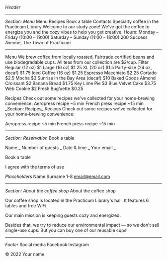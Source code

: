 _Header_

---

_Section: Menu_
Menu Recipes Book a table Contacts Specialty coffee in the Practicum
Library Welcome to our study zone! We've got the coffee to energize you
and the cozy vibes to help you get creative. Hours: Monday – Friday (10:00
– 19:00) Saturday – Sunday (11:00 – 18:00) 200 Success Avenue, The Town of
Practicum

---

Menu We brew coffee from locally roasted, Fairtrade certified beans
and use biodegradable cups. All teas from our collection are $2/cup.
Filter Regular (12 oz) $1 Large (16 oz) $1.25 XL (20 oz) $1.5
Party-size (24 oz, decaf) $1.75 Iced Coffee (16 oz) $1.25 Espresso
Macchiato $2.25 Cortado $2.5 Mocha $3 Sunrise in the Bay Area (decaf)
$10 Baked Goods Almond Croissant $2 Banana Bread $1.75 Key Lime Pie $3
Blue Velvet Cake $3.75 Web Cookie $2 Fresh Bug’uette $0.25

</section>
<section class="Recipes">
Recipes Check out some recipes we've collected for your home-brewing
convenience: Aeropress recipe ~5 min French press recipe ~15 min
_Section: Recipes_
Recipes
Check out some recipes we've collected for your home-brewing convenience:

Aeropress recipe
~5 min
French press recipe
~15 min

---

_Section: Reservation_
Book a table

Name _
Number of guests _
Date & time _
Your email _

Book a table

I agree with the terms of use

_Placeholders_
Name Surname
1-8
email@email.com

---

_Section: About the coffee shop_
About the coffee shop

Our coffee shop is located in the Practicum Library's hall. It features 6 tables and free WiFi.

Our main mission is keeping guests cozy and energized.

Besides that, we try to reduce our environmental impact — so we don't sell single-use cups. But you can buy one of our reusable cups!

---

_Footer_
Social media
Facebook
Instagram

© 2022 Your name

